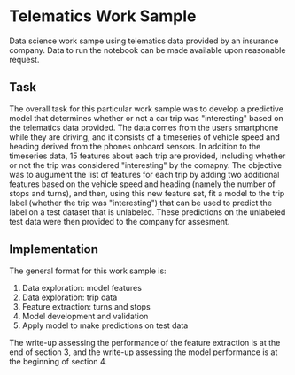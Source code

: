 # Telematics Work Sample

Data science work sampe using telematics data provided by an insurance company.  Data to run the notebook can be made available upon reasonable request.

## Task

The overall task for this particular work sample was to develop a predictive model that determines whether or not a car trip was "interesting" based on the telematics data provided.  The data comes from the users smartphone while they are driving, and it consists of a timeseries of vehicle speed and heading derived from the phones onboard sensors.  In addition to the timeseries data, 15 features about each trip are provided, including whether or not the trip was considered "interesting" by the comapny. The objective was to augument the list of features for each trip by adding two additional features based on the vehicle speed and heading (namely the number of stops and turns), and then, using this new feature set, fit a model to the trip label (whether the trip was "interesting") that can be used to predict the label on a test dataset that is unlabeled.  These predictions on the unlabeled test data were then provided to the company for assesment.

## Implementation
The general format for this work sample is:

1. Data exploration: model features
2. Data exploration: trip data
3. Feature extraction: turns and stops
4. Model development and validation
5. Apply model to make predictions on test data

The write-up assessing the performance of the feature extraction is at the end of section 3, and the write-up assessing the model performance is at the beginning of section 4.

